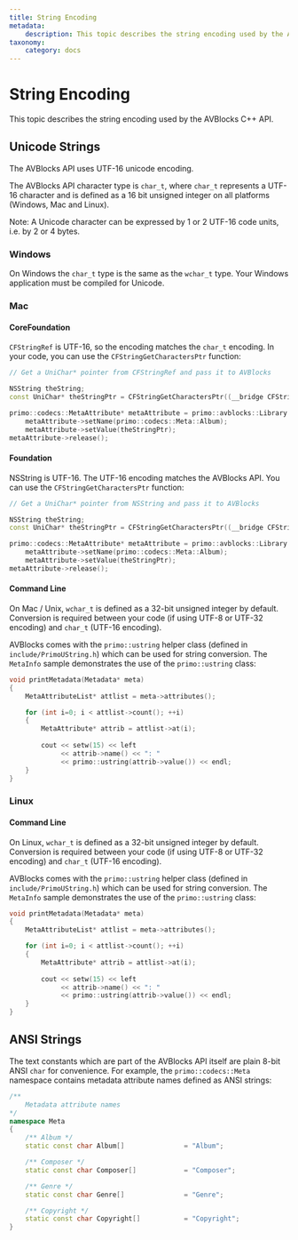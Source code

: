 ```yaml
---
title: String Encoding
metadata:
    description: This topic describes the string encoding used by the AVBlocks C and C++ APIs.
taxonomy:
    category: docs
---
```


# String Encoding

This topic describes the string encoding used by the AVBlocks C++ API.

## Unicode Strings

The AVBlocks API uses UTF-16 unicode encoding.

The AVBlocks API character type is `char_t`, where `char_t` represents a UTF-16 character and is defined as a 16 bit unsigned integer on all platforms (Windows, Mac and Linux).

Note: A Unicode character can be expressed by 1 or 2 UTF-16 code units, i.e. by 2 or 4 bytes.

### Windows

On Windows the `char_t` type is the same as the `wchar_t` type. Your Windows application must be compiled for Unicode.

### Mac

#### CoreFoundation

`CFStringRef` is UTF-16, so the encoding matches the `char_t` encoding. In your code, you can use the `CFStringGetCharactersPtr` function:

``` cpp
// Get a UniChar* pointer from CFStringRef and pass it to AVBlocks

NSString theString;
const UniChar* theStringPtr = CFStringGetCharactersPtr((__bridge CFStringRef) theString);

primo::codecs::MetaAttribute* metaAttribute = primo::avblocks::Library::createMetaAttribute();
    metaAttribute->setName(primo::codecs::Meta::Album);
    metaAttribute->setValue(theStringPtr); 
metaAttribute->release();
```

#### Foundation

NSString is UTF-16. The UTF-16 encoding matches the AVBlocks API. You can use the `CFStringGetCharactersPtr` function:

``` cpp
// Get a UniChar* pointer from NSString and pass it to AVBlocks

NSString theString;
const UniChar* theStringPtr = CFStringGetCharactersPtr((__bridge CFStringRef) theString);

primo::codecs::MetaAttribute* metaAttribute = primo::avblocks::Library::createMetaAttribute();
    metaAttribute->setName(primo::codecs::Meta::Album);
    metaAttribute->setValue(theStringPtr); 
metaAttribute->release();
```

#### Command Line

On Mac / Unix, `wchar_t` is defined as a 32-bit unsigned integer by default. Conversion is required between your code (if using UTF-8 or UTF-32 encoding)  and `char_t` (UTF-16 encoding). 

AVBlocks comes with the `primo::ustring` helper class (defined in `include/PrimoUString.h`) which can be used for string conversion. The `MetaInfo` sample demonstrates the use of the `primo::ustring` class:

``` cpp
void printMetadata(Metadata* meta)
{
    MetaAttributeList* attlist = meta->attributes();

    for (int i=0; i < attlist->count(); ++i)
    {
        MetaAttribute* attrib = attlist->at(i);
        
        cout << setw(15) << left 
             << attrib->name() << ": " 
             << primo::ustring(attrib->value()) << endl;
    }
}
```

### Linux

#### Command Line

On Linux, `wchar_t` is defined as a 32-bit unsigned integer by default. Conversion is required between your code (if using UTF-8 or UTF-32 encoding) and `char_t` (UTF-16 encoding). 

AVBlocks comes with the `primo::ustring` helper class (defined in `include/PrimoUString.h`) which can be used for string conversion. The `MetaInfo` sample demonstrates the use of the `primo::ustring` class:

``` cpp
void printMetadata(Metadata* meta)
{
    MetaAttributeList* attlist = meta->attributes();

    for (int i=0; i < attlist->count(); ++i)
    {
        MetaAttribute* attrib = attlist->at(i);
        
        cout << setw(15) << left 
             << attrib->name() << ": " 
             << primo::ustring(attrib->value()) << endl;
    }
}
```

## ANSI Strings

The text constants which are part of the AVBlocks API itself are plain 8-bit ANSI `char` for convenience. For example, the `primo::codecs::Meta` namespace contains metadata attribute names defined as ANSI strings:    

``` cpp
/**
    Metadata attribute names
*/
namespace Meta
{
    /** Album */
    static const char Album[]				= "Album";

    /** Composer */
    static const char Composer[]			= "Composer";

    /** Genre */
    static const char Genre[]				= "Genre";

    /** Copyright */
    static const char Copyright[]			= "Copyright";
}
```
